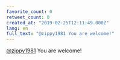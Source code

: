 ```yaml
---
favorite_count: 0
retweet_count: 0
created_at: "2019-02-25T12:11:49.000Z"
lang: en
full_text: "@zippy1981 You are welcome!"
---
```


[@zippy1981](https://twitter.com/zippy1981) You are welcome!

